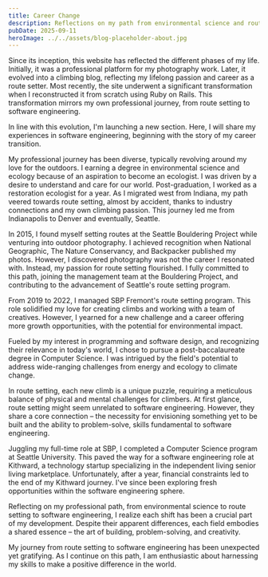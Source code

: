 ```yaml
---
title: Career Change
description: Reflections on my path from environmental science and route setting to software engineering.
pubDate: 2025-09-11
heroImage: ../../assets/blog-placeholder-about.jpg
---
```


Since its inception, this website has reflected the different phases of my life. Initially, it was a professional platform for my photography work. Later, it evolved into a climbing blog, reflecting my lifelong passion and career as a route setter. Most recently, the site underwent a significant transformation when I reconstructed it from scratch using Ruby on Rails. This transformation mirrors my own professional journey, from route setting to software engineering.

In line with this evolution, I'm launching a new section. Here, I will share my experiences in software engineering, beginning with the story of my career transition.

My professional journey has been diverse, typically revolving around my love for the outdoors. I earning a degree in environmental science and ecology because of an aspiration to become an ecologist. I was driven by a desire to understand and care for our world. Post-graduation, I worked as a restoration ecologist for a year. As I migrated west from Indiana, my path veered towards route setting, almost by accident, thanks to industry connections and my own climbing passion. This journey led me from Indianapolis to Denver and eventually, Seattle.

In 2015, I found myself setting routes at the Seattle Bouldering Project while venturing into outdoor photography. I achieved recognition when National Geographic, The Nature Conservancy, and Backpacker published my photos. However, I discovered photography was not the career I resonated with. Instead, my passion for route setting flourished. I fully committed to this path, joining the management team at the Bouldering Project, and contributing to the advancement of Seattle's route setting program.

From 2019 to 2022, I managed SBP Fremont's route setting program. This role solidified my love for creating climbs and working with a team of creatives. However, I yearned for a new challenge and a career offering more growth opportunities, with the potential for environmental impact.

Fueled by my interest in programming and software design, and recognizing their relevance in today's world, I chose to pursue a post-baccalaureate degree in Computer Science. I was intrigued by the field's potential to address wide-ranging challenges from energy and ecology to climate change.

In route setting, each new climb is a unique puzzle, requiring a meticulous balance of physical and mental challenges for climbers. At first glance, route setting might seem unrelated to software engineering. However, they share a core connection – the necessity for envisioning something yet to be built and the ability to problem-solve, skills fundamental to software engineering.

Juggling my full-time role at SBP, I completed a Computer Science program at Seattle University. This paved the way for a software engineering role at Kithward, a technology startup specializing in the independent living senior living marketplace. Unfortunately, after a year, financial constraints led to the end of my Kithward journey. I've since been exploring fresh opportunities within the software engineering sphere.

Reflecting on my professional path, from environmental science to route setting to software engineering, I realize each shift has been a crucial part of my development. Despite their apparent differences, each field embodies a shared essence – the art of building, problem-solving, and creativity.

My journey from route setting to software engineering has been unexpected yet gratifying. As I continue on this path, I am enthusiastic about harnessing my skills to make a positive difference in the world.
